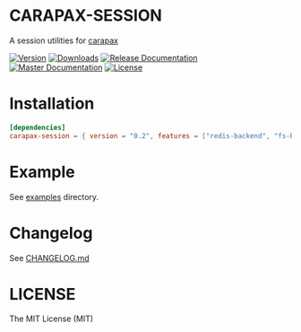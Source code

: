 # CARAPAX-SESSION

A session utilities for [carapax](https://github.com/tg-rs/tg-rs/tree/master/carapax)

[![Version](https://img.shields.io/crates/v/carapax-session.svg?style=flat-square)](https://crates.io/crates/carapax-session)
[![Downloads](https://img.shields.io/crates/d/carapax-session.svg?style=flat-square)](https://crates.io/crates/carapax-session)
[![Release Documentation](https://img.shields.io/badge/docs-release-brightgreen.svg?style=flat-square)](https://docs.rs/carapax-session)
[![Master Documentation](https://img.shields.io/badge/docs-master-brightgreen.svg?style=flat-square)](https://tg-rs.github.io/tg-rs/carapax_session/)
[![License](https://img.shields.io/crates/l/carapax-session.svg?style=flat-square)](https://github.com/tg-rs/tg-rs/tree/master/carapax-session/LICENSE)

# Installation

```toml
[dependencies]
carapax-session = { version = "0.2", features = ["redis-backend", "fs-backend"] }
```

# Example

See [examples](https://github.com/tg-rs/tg-rs/tree/master/carapax-session/examples) directory.

# Changelog

See [CHANGELOG.md](https://github.com/tg-rs/tg-rs/tree/master/carapax-session/CHANGELOG.md)

# LICENSE

The MIT License (MIT)
